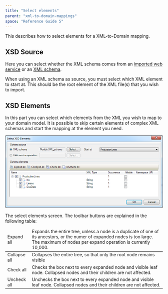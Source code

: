 ```yaml
---
title: "Select elements"
parent: "xml-to-domain-mappings"
space: "Reference Guide 5"
---
```



This describes how to select elements for a XML-to-Domain mapping.

## XSD Source

Here you can select whether the XML schema comes from an [imported web service](/refguide5/consumed-web-services) or an [XML schema](/refguide5/xml-schemas).

When using an XML schema as source, you must select which XML element to start at. This should be the root element of the XML file(s) that you wish to import.

## XSD Elements

In this part you can select which elements from the XML you wish to map to your domain model. It is possible to skip certain elements of complex XML schemas and start the mapping at the element you need.

![](attachments/4522012/13402116.png)

The select elements screen. The toolbar buttons are explained in the following table:

<table><thead><tr><td class="confluenceTd">Expand all</td><td class="confluenceTd">Expands the entire tree, unless a node is a duplicate of one of its ancestors, or the numer of expanded nodes is too large. The maximum of nodes per expand operation is currently 10,000.</td></tr></thead><tbody><tr><td class="confluenceTd">Collapse all</td><td class="confluenceTd">Collapses the entire tree, so that only the root node remains visible</td></tr><tr><td class="confluenceTd">Check all</td><td class="confluenceTd">Checks the box next to every expanded node and visible leaf node. Collapsed nodes and their children are not affected.</td></tr><tr><td class="confluenceTd">Uncheck all</td><td class="confluenceTd">Unchecks the box next to every expanded node and visible leaf node. Collapsed nodes and their children are not affected.</td></tr></tbody></table>
